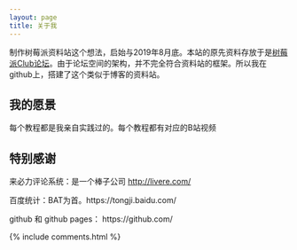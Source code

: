 ```yaml
---
layout: page
title: 关于我
---
```



制作树莓派资料站这个想法，启始与2019年8月底。本站的原先资料存放于是[树莓派Club论坛](http://raspifans.com/bbs/forum.php)。由于论坛空间的架构，并不完全符合资料站的框架。所以我在github上，搭建了这个类似于博客的资料站。


## 我的愿景
每个教程都是我亲自实践过的。每个教程都有对应的B站视频


## 特别感谢
来必力评论系统：是一个棒子公司 http://livere.com/
<p> 
百度统计：BAT为首。https://tongji.baidu.com/
<p> 
github 和 github pages： https://github.com/
<p> 




{% include comments.html %}

